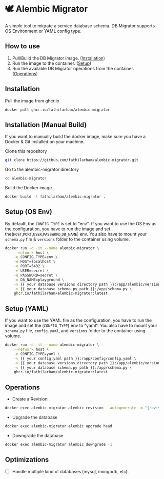 # 🕊 Alembic Migrator
A simple tool to migrate a service database schema. 
DB Migrator supports OS Environment or YAML config type.

## How to use
1. Pull/Build the DB Migrator image. ([Installation](#installation))
1. Run the image to the container. ([Setup](#setup-service-template))
1. Run the available DB Migrator operations from the container. ([Operations](#operations))


## Installation
Pull the image from ghcr.io
```bash
docker pull ghcr.io/fathilarham/alembic-migrator
```


## Installation (Manual Build)
If you want to manually build the docker image, make sure you have a Docker & Git installed on your machine.

Clone this repository

```bash
git clone https://github.com/fathilarham/alembic-migrator.git

```

Go to the alembic-migrator directory
```bash
cd alembic-migrator
```

Build the Docker image
```bash
docker build -t fathilarham/alembic-migrator .
```

## Setup (OS Env)
By default, the ```CONFIG_TYPE``` is set to "env". If you want to use the OS Env as the configuration, you have to run the image and set the(```HOST```,```PORT```,```USER```,```PASSWORD```,```DB_NAME```) env.
You also have to mount your ```schema.py``` file & ```versions``` folder to the container using volume. 
```bash
docker run -d -it --name alembic-migrator \
    --network host \
    -e CONFIG_TYPE=env \
    -e HOST=localhost \
    -e PORT=5432 \
    -e USER=secret \
    -e PASSWORD=secret \
    -e DB_NAME=playground \
    -v {{ your database versions directory path }}:/app/alembic/versions \
    -v {{ your database schema.py path }}:/app/schema.py \
    ghcr.io/fathilarham/alembic-migrator:latest 
```


## Setup (YAML)
If you want to use the YAML file as the configuration, you have to run the image and set the (```CONFIG_TYPE```) env to "yaml". You also have to mount your ```schema.py``` file, ```config.yaml```, and ```versions``` folder to the container using volume. 
```bash
docker run -d -it --name alembic-migrator \
    --network host \
    -e CONFIG_TYPE=yaml \
    -v {{ your config.yaml path }}:/app/config/config.yaml \
    -v {{ your database versions directory path }}:/app/alembic/versions \
    -v {{ your database schema.py path }}:/app/schema.py \
    ghcr.io/fathilarham/alembic-migrator:latest 
```


## Operations
- Create a Revision
 
```bash
docker exec alembic-migrator alembic revision --autogenerate -m "{revision message}"
```

- Upgrade the database
 
```bash
docker exec alembic-migrator alembic upgrade head
```

- Downgrade the database
 
```bash
docker exec alembic-migrator alembic downgrade -1
```


## Optimizations
- [ ]  Handle multiple kind of databases (mysql, mongodb, etc).